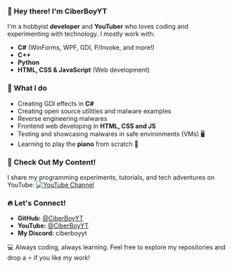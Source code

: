 ### 👋 Hey there! I'm CiberBoyYT

I'm a hobbyist **developer** and **YouTuber** who loves coding and experimenting with technology. I mostly work with:

- **C#** (WinForms, WPF, GDI, P/Invoke, and more!)
- **C++** 
- **Python** 
- **HTML, CSS & JavaScript** (Web development)

### 🚀 What I do
- Creating GDI effects in **C#**
- Creating open source utilities and malware examples
- Reverse engineering malwares
- Frontend web developing in **HTML, CSS and JS**
- Testing and showcasing malwares in safe environments (VMs) 🖥️
- Learning to play the **piano** from scratch 🎹

### 🎥 Check Out My Content!
I share my programming experiments, tutorials, and tech adventures on YouTube:
[![YouTube Channel](https://img.shields.io/badge/YouTube-%40ciberboyyt-red?style=for-the-badge&logo=youtube)](https://youtube.com/@ciberboyyt)

### 🔥 Let's Connect!
- **GitHub:** [@CiberBoyYT](https://github.com/CiberBoyYT)
- **YouTube:** [@CiberBoyYT](https://youtube.com/@ciberboyyt)
- **My Discord:** ciberboyyt

💻 Always coding, always learning. Feel free to explore my repositories and drop a ⭐ if you like my work!
